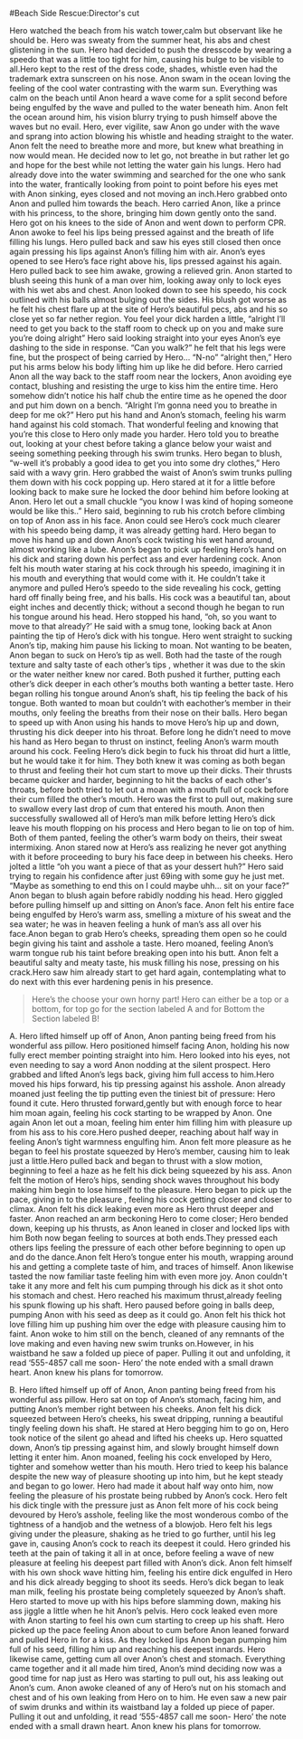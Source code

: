 #Beach Side Rescue:Director's cut

Hero watched the beach from his watch tower,calm but observant like he should be. Hero was sweaty from the summer heat, his abs and chest glistening in the sun. Hero had decided to push the dresscode by wearing a speedo that was a little too tight for him, causing his bulge to be visible to all.Hero kept to the rest of the dress code, shades, whistle even had the trademark extra sunscreen on his nose. Anon swam in the ocean loving the feeling of the cool water contrasting with the warm sun. Everything was calm on the beach until Anon heard a wave come for a split second before being engulfed by the wave and pulled to the water beneath him. Anon felt the ocean around him, his vision blurry trying to push himself above the waves but no evail. Hero, ever vigilite, saw Anon go under with the wave and sprang into action blowing his whistle and heading straight to the water. Anon felt the need to breathe more and more, but knew what breathing in now would mean. He decided now to let go, not breathe in but rather let go and hope for the best while not letting the water gain his lungs. Hero had already dove into the water swimming and searched for the one who sank into the water, frantically looking from point to point before his eyes met with Anon sinking, eyes closed and not moving an inch.Hero grabbed onto Anon and pulled him towards the beach. Hero carried Anon, like a prince with his princess, to the shore, bringing him down gently onto the sand. Hero got on his knees to the side of Anon and went down to perform CPR. Anon awoke to feel his lips being pressed against and the breath of life filling his lungs. Hero pulled back and saw his eyes still closed then once again pressing his lips against Anon’s filling him with air. Anon’s eyes opened to see Hero’s face right above his, lips pressed against his again. Hero pulled back to see him awake, growing a relieved grin. Anon started to blush seeing this hunk of a man over him, looking away only to lock eyes with his wet abs and chest. Anon looked down to see his speedo, his cock outlined with his balls almost bulging out the sides. His blush got worse as he felt his chest flare up at the site of Hero’s beautiful pecs, abs and his so close yet so far nether region. You feel your dick harden a little, “alright I’ll need to get you back to the staff room to check up on you and make sure you’re doing alright” Hero said looking straight into your eyes Anon’s eye dashing to the side in response. “Can you walk?” he felt that his legs were fine, but the prospect of being carried by Hero… “N-no” “alright then,” Hero put his arms below his body lifting him up like he did before. 
    Hero carried Anon all the way back to the staff room near the lockers, Anon avoiding eye contact, blushing and resisting the urge to kiss him the entire time. Hero somehow didn’t notice his half chub the entire time as he opened the door and put him down on a bench. “Alright I’m gonna need you to breathe in deep for me ok?” Hero put his hand and Anon’s stomach, feeling his warm hand against his cold stomach. That wonderful feeling and knowing that you’re this close to Hero only made you harder. Hero told you to breathe out, looking at your chest before taking a glance below your waist and seeing something peeking through his swim trunks. Hero began to blush, “w-well it’s probably a good idea to get you into some dry clothes,” Hero said with a wavy grin. Hero grabbed the waist of Anon’s swim trunks pulling them down with his cock popping up. Hero stared at it for a little before looking back to make sure he locked the door behind him before looking at Anon. Hero let out a small chuckle “you know I was kind of hoping someone would be like this..” Hero said, beginning to rub his crotch before climbing on top of Anon ass in his face. Anon could see Hero’s cock much clearer with his speedo being damp, it was already getting hard. Hero began to move his hand up and down Anon’s cock twisting his wet hand around, almost working like a lube. Anon’s began to pick up feeling Hero’s hand on his dick and staring down his perfect ass and ever hardening cock. Anon felt his mouth water staring at his cock through his speedo, imagining it in his mouth and everything that would come with it. He couldn’t take it anymore and pulled Hero’s speedo to the side revealing his cock, getting hard off finally being free, and his balls. His cock was a beautiful tan, about eight inches and decently thick; without a second though he began to run his tongue around his head. Hero stopped his hand, “oh, so you want to move to that already?’ He said with a smug tone, looking back at Anon painting the tip of Hero’s dick with his tongue. Hero went straight to sucking Anon’s tip, making him pause his licking to moan. Not wanting to be beaten, Anon began to suck on Hero’s tip as well. Both had the taste of the rough texture and salty taste of each other’s tips , whether it was due to the skin or the water neither knew nor cared. Both pushed it further, putting each other’s dick deeper in each other’s mouths both wanting a better taste. Hero began rolling his tongue around Anon’s shaft, his tip feeling the back of his tongue. Both wanted to moan but couldn’t with eachother’s member in their mouths, only feeling the breaths from their nose on their balls. Hero began to speed up with Anon using his hands to move Hero’s hip up and down, thrusting his dick deeper into his throat. Before long he didn’t need to move his hand as Hero began to thrust on instinct, feeling Anon’s warm mouth around his cock.  Feeling Hero’s dick begin to fuck his throat did hurt a little, but he would take it for him. They both knew it was coming as both began to thrust and feeling their hot cum start to move up their dicks. Their thrusts became quicker and harder, beginning to hit the backs of each other's throats, before both tried to let out a moan with a mouth full of cock before their cum filled the other’s mouth. Hero was the first to pull out, making sure to swallow every last drop of cum that entered his mouth. Anon then successfully swallowed all of Hero’s man milk before letting Hero’s dick leave his mouth flopping on his process and Hero began to lie on top of him. Both of them panted, feeling the other’s warm body on theirs, their sweat intermixing.  Anon stared now at Hero’s ass realizing he never got anything with it before proceeding to bury his face deep in between his cheeks. Hero jolted a little “oh you want a piece of that as your dessert huh?” Hero said trying to regain his confidence after just 69ing with some guy he just met. “Maybe as something to end this on I could maybe uhh… sit on your face?” Anon began to blush again before rabidly nodding his head. Hero giggled before pulling himself up and sitting on Anon’s face. Anon felt his entire face being engulfed by Hero’s warm ass, smelling a mixture of his sweat and the sea water; he was in heaven feeling a hunk of man’s ass all over his face.Anon began to grab Hero’s cheeks, spreading them open so he could begin giving his taint and asshole a taste. Hero moaned, feeling Anon’s warm tongue rub his taint before breaking open into his butt. Anon felt a beautiful salty and meaty taste, his musk filling his nose, pressing on his crack.Hero saw him already start to get hard again, contemplating what to do next with this ever hardening penis in his presence. 
>Here’s the choose your own horny part! Hero can either be a top or a bottom, for top go for the section labeled A and for Bottom the Section labeled B!

A.
Hero lifted himself up off of Anon, Anon panting being freed from his wonderful ass pillow.  Hero positioned himself facing Anon, holding his now fully erect member pointing straight into him. Hero looked into his eyes, not even needing to say a word Anon nodding at the silent prospect. Hero grabbed and lifted Anon’s legs back, giving him full access to him.Hero moved his hips forward, his tip pressing against his asshole. Anon already moaned just feeling the tip putting even the tiniest bit of pressure: Hero found it cute. Hero thrusted forward,gently but with enough force to hear him moan again, feeling his cock starting to be wrapped by Anon. One again Anon let out a moan, feeling him enter him filling him with pleasure up from his ass to his core.Hero pushed deeper, reaching about half way in feeling Anon’s tight warmness engulfing him. Anon felt more pleasure as he began to feel his prostate squeezed by Hero’s member, causing him to leak just a little.Hero pulled back and began to thrust with a slow motion, beginning to feel a haze as he felt his dick being squeezed by his ass. Anon felt the motion of Hero’s hips, sending shock waves throughout his body making him begin to lose himself to the pleasure. Hero began to pick up the pace, giving in to the pleasure , feeling his cock getting closer and closer to climax. Anon felt his dick leaking even more as Hero thrust deeper and faster. Anon reached an arm beckoning Hero to come closer; Hero bended down, keeping up his thrusts, as Anon leaned in closer and locked lips with him Both now began feeling to sources at both ends.They pressed each others lips feeling the pressure of each other before beginning to open up and do the dance.Anon felt Hero’s tongue enter his mouth, wrapping around his and getting a complete taste of him, and traces of himself. Anon likewise tasted the now familiar taste feeling him with even more joy. Anon couldn't take it any more and felt his cum pumping through his dick as it shot onto his stomach and chest. Hero reached his maximum thrust,already feeling his spunk flowing up his shaft. Hero paused before going in balls deep, pumping Anon with his seed as deep as it could go. Anon felt his thick hot love filling him up pushing him over the edge with pleasure causing him to faint. Anon woke to him still on the bench, cleaned of any remnants of the love making and even having new swim trunks on.However, in his waistband he saw a folded up piece of paper. Pulling it out and unfolding, it read ‘555-4857 call me soon- Hero’ the note ended with a small drawn heart. Anon knew his plans for tomorrow.

B.
Hero lifted himself up off of Anon, Anon panting being freed from his wonderful ass pillow. Hero sat on top of Anon’s stomach, facing him, and putting Anon’s member right between his cheeks. Anon felt  his dick squeezed between Hero’s cheeks, his sweat dripping, running a beautiful tingly feeling down his shaft. He stared at Hero begging him to go on, Hero took notice of the silent go ahead and lifted his cheeks up. Hero squatted down, Anon’s tip pressing against him, and slowly brought himself down letting it enter him. Anon moaned, feeling his cock enveloped by Hero, tighter and somehow wetter than his mouth. Hero tried to keep his balance despite the new way of pleasure shooting up into him, but he kept steady and began to go lower.  Hero had made it about half way onto him, now feeling the pleasure of his prostate being rubbed by Anon’s cock. Hero felt his dick tingle with the pressure just as Anon felt more of his cock being devoured by Hero’s asshole, feeling like the most wonderous combo of the tightness of a handjob and the wetness of a blowjob. Hero felt his legs giving under the pleasure, shaking as he tried to go further, until his leg gave in, causing Anon’s cock to reach its deepest it could. Hero grinded his teeth at the pain of taking it all in at once, before feeling a wave of new pleasure at feeling his deepest part filled with Anon’s dick. Anon felt himself with his own shock wave hitting him, feeling his entire dick engulfed in Hero and his dick already begging to shoot its seeds. Hero’s dick began to leak man milk, feeling his prostate being completely squeezed by Anon’s shaft. Hero started to move up with his hips before slamming down, making his ass jiggle a little when he hit Anon’s pelvis. Hero cock leaked even more with Anon starting to feel his own cum starting to creep up his shaft. Hero picked up the pace feeling Anon about to cum before Anon leaned forward and pulled Hero in for a kiss. As they locked lips Anon began pumping him full of his seed, filling him up and reaching his deepest innards. Hero likewise came, getting cum all over Anon’s chest and stomach. Everything came together and it all made him tired, Anon’s mind deciding now was a good time for nap just as Hero was starting to pull out, his ass leaking out Anon’s cum. Anon awoke cleaned of any of Hero’s nut on his stomach and chest and of his own leaking from Hero on to him. He even saw a new pair of swim drunks and within its waistband lay a folded up piece of paper. Pulling it out and unfolding, it read ‘555-4857 call me soon- Hero’ the note ended with a small drawn heart. Anon knew his plans for tomorrow.